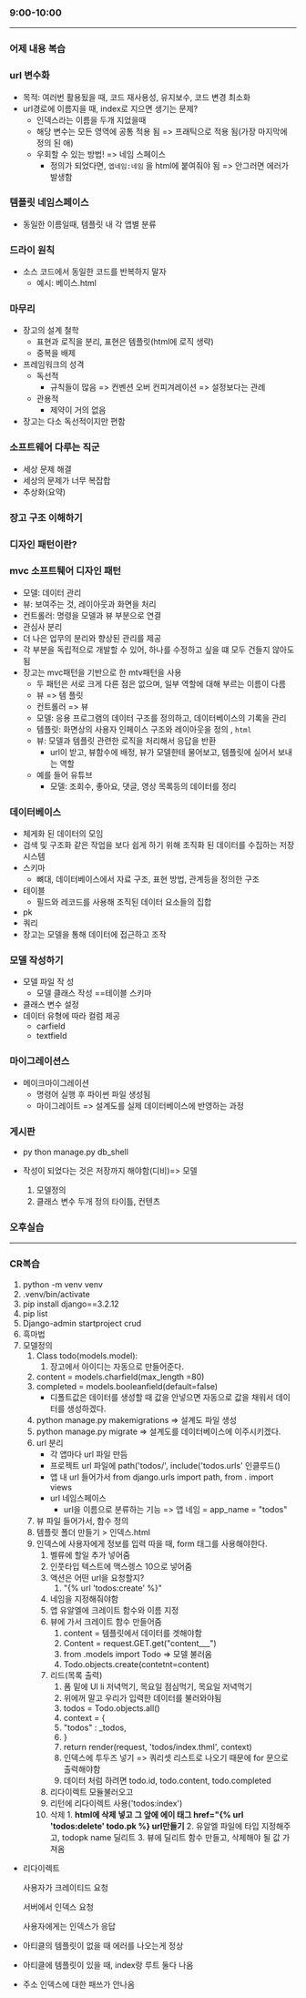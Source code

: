 ### 9:00-10:00

---

### 어제 내용 복습



### url 변수화

* 목적: 여러번 활용됬을 때, 코드 재사용성, 유지보수, 코드 변경 최소화
* url경로에 이름지을 때, index로 지으면 생기는 문제? 
  * 인덱스라는 이름을 두개 지었을때
  * 해당 변수는 모든 영역에 공통 적용 됨 => 프래틱으로 적용 됨(가장 마지막에 정의 된 애)
  * 우회할 수 있는 방법! => 네임 스페이스
    * 정의가 되었다면, `엡네임:네임` 을 html에 붙여줘야 됨 => 안그러면 에러가 발생함



### 템플릿 네임스페이스

* 동일한 이름일때, 템플릿 내 각 앱별 분류



### 드라이 원칙

* 소스 코드에서 동일한 코드를 반복하지 말자
  * 예시: 베이스.html

### 마무리

* 장고의 설계 철학
  * 표현과 로직을 분리, 표현은 템플릿(html에 로직 생략)
  * 중복을 배제
* 프레임워크의 성격
  * 독선적
    * 규칙들이 많음 => 컨벤션 오버 컨피겨레이션 => 설정보다는 관례
  * 관용적
    * 제약이 거의 없음
* 장고는 다소 독선적이지만 편함



### 소프트웨어 다루는 직군

* 세상 문제 해결
* 세상의 문제가 너무 복잡합
* 추상화(요약)



### 장고 구조 이해하기

### 디자인 패턴이란? 

### mvc 소프트퉤어 디자인 패턴

* 모델: 데이터 관리
* 뷰: 보여주는 것, 레이아웃과 화면을 처리
* 컨트롤러: 명령을 모델과 뷰 부분으로 연결
* 관심사 분리
* 더 나은 업무의 분리와 향상된 관리를 제공
* 각 부분을 독립적으로 개발할 수 있어, 하나를 수정하고 싶을 떄 모두 건들지 않아도 됨
* 장고는 mvc패턴을 기반으로 한 mtv패턴을 사용
  * 두 패턴은 서로 크게 다른 점은 없으며, 일부 역할에 대해 부르는 이름이 다름
  * 뷰 => 템 플릿
  * 컨트롤러 => 뷰
  * 모델: 응용 프로그램의 데이터 구조를 정의하고, 데이터베이스의 기록을 관리
  * 템플릿: 화면상의 사용자 인페이스 구조와 레이아웃을 정의 , `html`
  * 뷰: 모델과 템플릿 관련한 로직을 처리해서 응답을 반환
    * url이 받고, 뷰함수에 배정, 뷰가 모델한테 물어보고, 템플릿에 실어서 보내는 역할
  * 예를 들어 유튜브
    * 모델: 조회수, 좋아요, 댓글, 영상 목록등의 데이터를 정리



### 데이터베이스

* 체게화 된 데이터의 모임
* 검색 및 구조화 같은 작업을 보다 쉽게 하기 위해 조직화 된 데이터를 수집하는 저장 시스템
* 스키마
  * 뼈대, 데이터베이스에서 자료 구조, 표현 방법, 관계등을 정의한 구조
* 테이블
  * 필드와 레코드를 사용해 조직된 데이터 요소들의 집합
* pk
* 쿼리 
* 장고는 모델을 통해 데이터에 접근하고 조작



### 모델 작성하기

* 모델 파일 작 성
  * 모델 클래스 작성 ==테이블 스키마
* 클래스 변수 설정
* 데이터 유형에 따라 컬럼 제공
  * carfield
  * textfield



### 마이그레이션스

* 메이크마이그레이션
  * 명령어 실행 후 파이썬 파일 생성됨
  * 마이그레이트 => 설계도를 실제 데이터베이스에 반영하는 과정



### 게시판

* py
  thon manage.py db_shell

* 작성이 되었다는 것은 저장까지 해야함(디비)=> 모델
  1. 모델정의
  2. 클래스 변수 두개 정의 타이틀, 컨텐츠

### 오후실습

---

### CR복습



1.  python -m venv venv
2. .venv/bin/activate
3. pip install django==3.2.12
4. pip list
5. Django-admin startproject crud
6. 흑마법
7. 모델정의
   1. Class todo(models.model):
      1. 장고에서 아이디는 자동으로 만들어준다. 
   2. content = models.charfield(max_length =80)
   3. completed = models.booleanfield(default=false)
      * 디폴트값은 데이터를 생성할 때 값을 안넣으면 자동으로 값을 채워서 데이터를 생성하겠다. 
   4. python manage.py makemigrations => 설계도 파일 생성
   5. python manage.py migrate => 설계도를 데이터베이스에 이주시키겠다. 
   6. url 분리
      * 각 앱마다 url 파일 만듬
      * 프로젝트 url 파일에 path('todos/', include('todos.urls' 인클루드()
      * 앱 내 url 들어가서 from django.urls import path, from . import views
      * url 네임스페이스
        * url을 이름으로 분류하는 기능 => 앱 네임 = app_name = "todos"
   7. 뷰 파일 들어가서, 함수 정의
   8. 템플릿 폴더 만들기 > 인덱스.html
   9. 인덱스에 사용자에게 정보를 입력 따을 때, form 태그를 사용해야한다. 
      1. 벨류에 할일 추가 넣어줌
      2. 인풋타입 텍스트에 맥스렝스 10으로 넣어줌
      3. 액션은 어떤 url을 요청할지? 
         1. "{% url 'todos:create' %}"
      4. 네임을 지정해줘야함 
      5. 앱 유알엘에 크레이트 함수와 이름 지정
      6. 뷰에 가서 크레이트 함수 만들어줌
         1. content = 템플릿에서 데이터를 겟해야함
         2. Content = request.GET.get("content___")
         3. from .models import Todo => 모델 불러옴
         4. Todo.objects.create(contetnt=content)
      7. 리드(목록 출력)
         1. 폼 밑에 Ul li 저녁먹기, 목요일 점심먹기, 목요일 저녁먹기
         2. 위에꺼 말고 우리가 입력한 데이터를 불러와야됨
         3. todos = Todo.objects.all()
         4. context = {
         5. "todos" : _todos,
         6. }
         7. return render(request, 'todos/index.thml', context)
         8. 인덱스에 투두즈 넣기 => 쿼리셋 리스트로 나오기 때문에 for 문으로 출력해야함
         9. 데이터 처럼 하려면 todo.id, todo.content, todo.completed
      8. 리다이렉트 모듈불러오고
      9. 리턴에 리다이렉트 사용('todos:index')
      10.  삭제
          1. **html에 삭제 넣고 그 앞에 에이 태그 href="{% url 'todos:delete' todo.pk %} url만들기**
          2. 유알엘 파일에 타입 지정해주고, todopk name 딜리트
          3. 뷰에 딜리트 함수 만들고, 삭제해야 될 값 가져옴



* 리다이렉트

  사용자가 크레이티드 요청

  서버에서 인덱스 요청

  사용자에게는 인덱스가 응답

* 아티클의 템플릿이 없을 때 에러를 나오는게 정상

* 아티클에 템플릿이 있을 때, index랑 루트 둘다 나옴

* 주소 인덱스에 대한 패쓰가 안나옴





